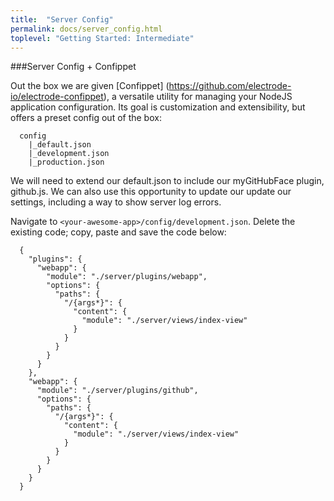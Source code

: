 ```yaml
---
title:  "Server Config"
permalink: docs/server_config.html
toplevel: "Getting Started: Intermediate"
---
```


###Server Config + Confippet

Out the box we are given [Confippet] (https://github.com/electrode-io/electrode-confippet), a versatile utility for managing your NodeJS application configuration. Its goal is customization and extensibility, but offers a preset config out of the box:

```
  config
    |_default.json
    |_development.json
    |_production.json
```

We will need to extend our default.json to include our myGitHubFace plugin, github.js. We can also use this opportunity to update our update our settings, including a way to show server log errors.

Navigate to `<your-awesome-app>/config/development.json`. Delete the existing code; copy, paste and save the code below:

```
  {
    "plugins": {
      "webapp": {
        "module": "./server/plugins/webapp",
        "options": {
          "paths": {
            "/{args*}": {
              "content": {
                "module": "./server/views/index-view"
              }
            }
          }
        }
      }
    },
    "webapp": {
      "module": "./server/plugins/github",
      "options": {
        "paths": {
          "/{args*}": {
            "content": {
              "module": "./server/views/index-view"
            }
          }
        }
      }
    }
  }
```
